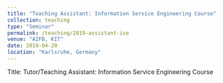 ```yaml
---
title: "Teaching Assistant: Information Service Engineering Course"
collection: teaching
type: "Seminar"
permalink: /teaching/2019-assistant-ise
venue: "AIFB, KIT"
date: 2019-04-20
location: "Karlsruhe, Germany"
---
```


Title: Tutor/Teaching Assistant: Information Service Engineering Course